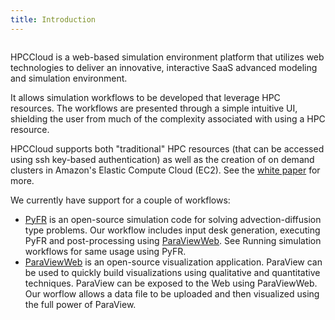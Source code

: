 ```yaml
---
title: Introduction
---
```


<img :src="$withBase('/logo.png')" style="width:250px">

HPCCloud is a web-based simulation environment platform that utilizes web technologies to deliver an innovative, interactive SaaS advanced modeling and simulation environment.

It allows simulation workflows to be developed that leverage HPC resources. The workflows are presented through a simple intuitive UI, shielding the user from much of the complexity associated with using a HPC resource.

HPCCloud supports both "traditional" HPC resources (that can be accessed using ssh key-based authentication) as well as the creation of on demand clusters in Amazon's Elastic Compute Cloud (EC2). See the [white paper](http://ieeexplore.ieee.org/xpl/login.jsp?tp=&arnumber=7396134&url=http%3A%2F%2Fieeexplore.ieee.org%2Fxpls%2Fabs_all.jsp%3Farnumber%3D7396134) for more.

We currently have support for a couple of workflows:

- [PyFR](http://www.pyfr.org) is an open-source simulation code for solving advection-diffusion type problems. Our workflow includes input desk generation, executing PyFR and post-processing using [ParaViewWeb](http://www.paraview.org/web/). See <a :href="$withBase('/usage/running')" >Running simulation workflows </a> for same usage using PyFR.
- [ParaViewWeb](http://www.paraview.org/web/) is an open-source visualization application. ParaView can be used to quickly build visualizations using qualitative and quantitative techniques. ParaView can be exposed to the Web using ParaViewWeb. Our worflow allows a data file to be uploaded and then visualized using the full power of ParaView.
